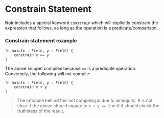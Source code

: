 # Constrain Statement

Noir includes a special keyword `constrain` which will explicitly constrain the expression that follows, as long as the operation is a predicate/comparison.

### Constrain statement example

```rust,noplaypen 
fn main(x : Field, y : Field) {
    constrain x == y
}
```
 
The above snippet compiles because `==` is a predicate operation. Conversely, the following will not compile:

```rust,noplaypen 
fn main(x : Field, y : Field) {
    constrain x + y
}
```

> The rationale behind this not compiling is due to ambiguity. It is not clear if the above should equate to `x + y == 0` or if it should check the truthiness of the result.